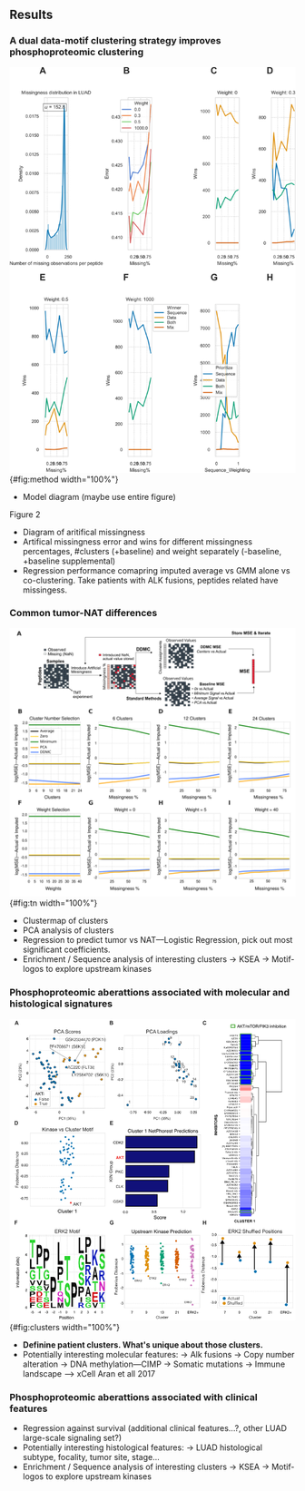 ## Results

### A dual data-motif clustering strategy improves phosphoproteomic clustering

![**Figure 1.** Its caption.](figureM1.svg "Figure 1"){#fig:method width="100%"}
- Model diagram (maybe use entire figure)

Figure 2
- Diagram of aritifical missingness 
- Artifical missingness error and wins for different missingness percentages, #clusters (+baseline) and weight separately (-baseline, +baseline supplemental)
- Regression performance comapring imputed average vs GMM alone vs co-clustering. Take patients with ALK fusions, peptides related have missingess.

### Common tumor-NAT differences

![**Figure 2.** Its caption.](figureM2.svg "Figure 2"){#fig:tn width="100%"}
- Clustermap of clusters
- PCA analysis of clusters
- Regression to predict tumor vs NAT––Logistic Regression, pick out most significant coefficients. 
- Enrichment / Sequence analysis of interesting clusters
    -> KSEA
    -> Motif-logos to explore upstream kinases

### Phosphoproteomic aberattions associated with molecular and histological signatures

![**Figure 3.** Its caption.](figureM3.svg "Figure 3"){#fig:clusters width="100%"}
- **Definine patient clusters. What's unique about those clusters.** 
- Potentially interesting molecular features:
    -> Alk fusions
    -> Copy number alteration
    -> DNA methylation––CIMP
    -> Somatic mutations
    -> Immune landscape ––> xCell Aran et all 2017

    
### Phosphoproteomic aberattions associated with clinical features
- Regression against survival (additional clinical features...?, other LUAD large-scale signaling set?)
- Potentially interesting histological features:
    -> LUAD histological subtype, focality, tumor site, stage...
- Enrichment / Sequence analysis of interesting clusters
    -> KSEA
    -> Motif-logos to explore upstream kinases